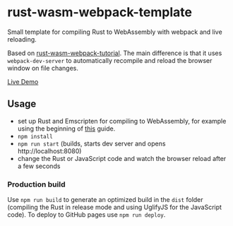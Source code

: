 # rust-wasm-webpack-template
Small template for compiling Rust to WebAssembly with webpack and live reloading.

Based on [rust-wasm-webpack-tutorial](https://github.com/ianjsikes/rust-wasm-webpack-tutorial). The main difference is that it uses `webpack-dev-server` to automatically recompile and reload the browser window on file changes.

[Live Demo](https://bwasty.github.io/rust-wasm-webpack-template/)

## Usage
* set up Rust and Emscripten for compiling to WebAssembly, for example using the beginning of [this](https://medium.com/@ianjsikes/get-started-with-rust-webassembly-and-webpack-58d28e219635) guide.
* `npm install`
* `npm run start` (builds, starts dev server and opens http://localhost:8080)
* change the Rust or JavaScript code and watch the browser reload after a few seconds

### Production build
Use `npm run build` to generate an optimized build in the `dist` folder (compiling the Rust in release mode and using UglifyJS for the JavaScript code). To deploy to GitHub pages use `npm run deploy`.
